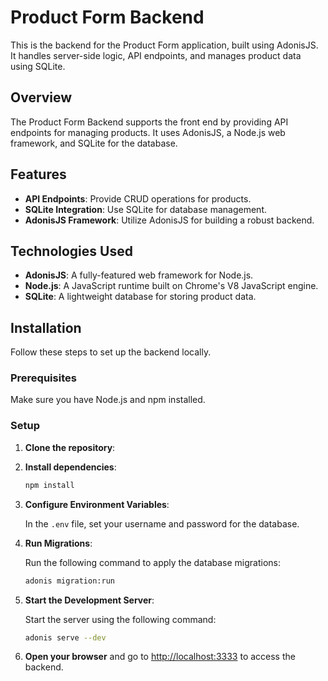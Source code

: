 # Product Form Backend

This is the backend for the Product Form application, built using AdonisJS. It handles server-side logic, API endpoints, and manages product data using SQLite.

## Overview

The Product Form Backend supports the front end by providing API endpoints for managing products. It uses AdonisJS, a Node.js web framework, and SQLite for the database.

## Features

- **API Endpoints**: Provide CRUD operations for products.
- **SQLite Integration**: Use SQLite for database management.
- **AdonisJS Framework**: Utilize AdonisJS for building a robust backend.

## Technologies Used

- **AdonisJS**: A fully-featured web framework for Node.js.
- **Node.js**: A JavaScript runtime built on Chrome's V8 JavaScript engine.
- **SQLite**: A lightweight database for storing product data.

## Installation

Follow these steps to set up the backend locally.

### Prerequisites

Make sure you have Node.js and npm installed.

### Setup

1. **Clone the repository**:

2. **Install dependencies**:

   ```bash
   npm install
   ```

3. **Configure Environment Variables**:

   In the `.env` file, set your username and password for the database.

4. **Run Migrations**:

   Run the following command to apply the database migrations:

   ```bash
   adonis migration:run
   ```

5. **Start the Development Server**:

   Start the server using the following command:

   ```bash
   adonis serve --dev
   ```

6. **Open your browser** and go to [http://localhost:3333](http://localhost:3333) to access the backend.
